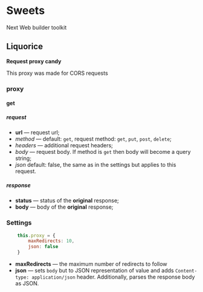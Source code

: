 # Sweets
Next Web builder toolkit

## Liquorice
**Request proxy candy**

This proxy was made for CORS requests

### proxy
#### get
##### request
* __url__ — request url;
* _method_ — default: `get`, request method: `get`, `put`, `post`, `delete`;
* _headers_ — additional request headers;
* _body_ — request body. If method is `get` then body will become a query string;
* _json_ default: false, the same as in the settings but applies to this request.

##### response 
* __status__ — status of the __original__ response;
* __body__ — body of the __original__ response;

### Settings
```js
    this.proxy = {
        maxRedirects: 10,
        json: false
    }
```

* __maxRedirects__ — the maximum number of redirects to follow
* __json__ —  sets `body` but to JSON representation of value and adds `Content-type: application/json` header. Additionally, parses the response body as JSON.
